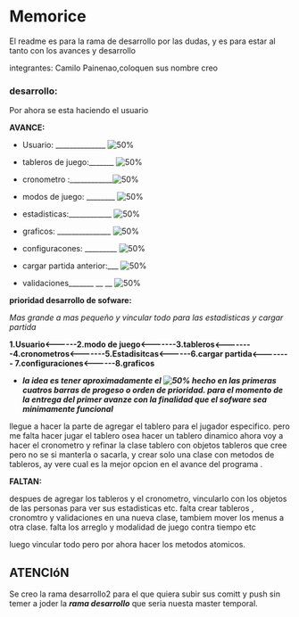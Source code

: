 # Memorice

El readme es para la rama de desarrollo por las dudas, y es para estar al tanto con los avances y 
desarrollo

integrantes: Camilo Painenao,coloquen sus nombre creo

### desarrollo:

Por ahora se esta haciendo el usuario

**AVANCE:** 

- Usuario: ______________           ![50%](https://progress-bar.dev/70) 

- tableros de juego:_______  ![50%](https://progress-bar.dev/35)

- cronometro :____________![50%](https://progress-bar.dev/20)

- modos de juego: ________    ![50%](https://progress-bar.dev/10)

- estadisticas:____________      ![50%](https://progress-bar.dev/5)

- graficos: _______________ ![50%](https://progress-bar.dev/2)

- configuracones: _________    ![50%](https://progress-bar.dev/0)

- cargar partida anterior:___ ![50%](https://progress-bar.dev/0)

- validaciones_______   __    __   ![50%](https://progress-bar.dev/0)

**prioridad desarrollo de sofware:** 

_Mas grande a mas pequeño y vincular todo para las estadisticas y cargar partida_

**1.Usuario<------2.modo de juego<-------3.tableros<--------4.cronometros<-------5.Estadisitcas<------6.cargar partida<-------- 7.configuraciones<------8.graficos**

- **_la idea es tener aproximadamente el ![50%](https://progress-bar.dev/50) hecho en las primeras cuatros barras de progeso o orden de prioridad. para el momento de la entrega del primer avanze con la finalidad que el sofware sea minimamente funcional_**

llegue a hacer la parte de agregar el tablero para el jugador especifico.
pero me falta hacer jugar el tablero osea hacer un tablero dinamico ahora voy a hacer el cronometro y refinar la clase tablero con objetos tableros
que cree pero no se si manterla o sacarla, y crear solo una clase con metodos de tableros, ay vere cual es la mejor opcion en el avance del programa .


**FALTAN:**

despues de agregar los tableros y el cronometro, vincularlo con los   objetos de las personas para ver sus estadisticas etc.
falta crear tableros , cronomtro y validaciones en una nueva clase, tambiem mover los menus a otra clase.
falta los arreglo y modalidad de juego contra tiempo etc

luego vincular todo pero por ahora hacer  los metodos atomicos.


##  ATENCIóN

Se creo la rama desarrollo2 para el que quiera subir sus comitt y push sin temer a  joder la **_rama desarrollo_** que seria nuesta master temporal.

